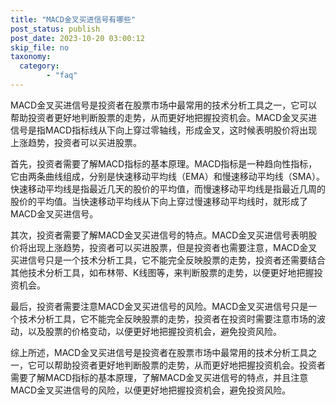 ```yaml
---
title: "MACD金叉买进信号有哪些"
post_status: publish
post_date: 2023-10-20 03:00:12
skip_file: no
taxonomy:
  category:
        - "faq"
---
```


MACD金叉买进信号是投资者在股票市场中最常用的技术分析工具之一，它可以帮助投资者更好地判断股票的走势，从而更好地把握投资机会。MACD金叉买进信号是指MACD指标线从下向上穿过零轴线，形成金叉，这时候表明股价将出现上涨趋势，投资者可以买进股票。

首先，投资者需要了解MACD指标的基本原理。MACD指标是一种趋向性指标，它由两条曲线组成，分别是快速移动平均线（EMA）和慢速移动平均线（SMA）。快速移动平均线是指最近几天的股价的平均值，而慢速移动平均线是指最近几周的股价的平均值。当快速移动平均线从下向上穿过慢速移动平均线时，就形成了MACD金叉买进信号。

其次，投资者需要了解MACD金叉买进信号的特点。MACD金叉买进信号表明股价将出现上涨趋势，投资者可以买进股票，但是投资者也需要注意，MACD金叉买进信号只是一个技术分析工具，它不能完全反映股票的走势，投资者还需要结合其他技术分析工具，如布林带、K线图等，来判断股票的走势，以便更好地把握投资机会。

最后，投资者需要注意MACD金叉买进信号的风险。MACD金叉买进信号只是一个技术分析工具，它不能完全反映股票的走势，投资者在投资时需要注意市场的波动，以及股票的价格变动，以便更好地把握投资机会，避免投资风险。

综上所述，MACD金叉买进信号是投资者在股票市场中最常用的技术分析工具之一，它可以帮助投资者更好地判断股票的走势，从而更好地把握投资机会。投资者需要了解MACD指标的基本原理，了解MACD金叉买进信号的特点，并且注意MACD金叉买进信号的风险，以便更好地把握投资机会，避免投资风险。
